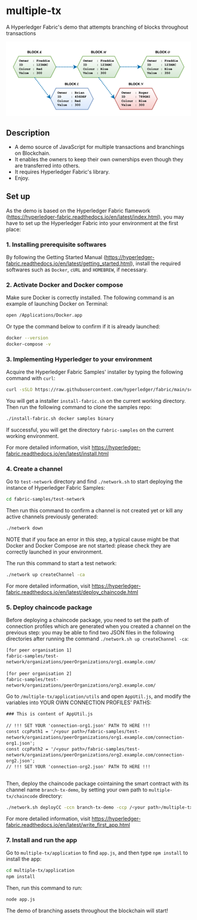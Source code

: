 # multiple-tx

A Hyperledger Fabric's demo that attempts branching of blocks throughout transactions

![readme anim 1](image/multiple-tx_demo.png)

## Description

* A demo source of JavaScript for multiple transactions and branchings on Blockchain.
* It enables the owners to keep their own ownerships even though they are transferred into others.
* It requires Hyperledger Fabric's library.
* Enjoy.

## Set up

As the demo is based on the Hyperledger Fabric flamework (https://hyperledger-fabric.readthedocs.io/en/latest/index.html), you may have to set up the Hyperledger Fabric into your environment at the first place:

### 1. Installing prerequisite softwares

By following the Getting Started Manual (https://hyperledger-fabric.readthedocs.io/en/latest/getting_started.html), install the required softwares such as `Docker`, `cURL` and `HOMEBREW`, if necessary.

### 2. Activate Docker and Docker compose

Make sure Docker is correctly installed. The following command is an example of launching Docker on Terminal:

``` bash
open /Applications/Docker.app
```

Or type the command below to confirm if it is already launched:

``` bash
docker --version
docker-compose -v  
```

### 3. Implementing Hyperledger to your environment

Acquire the Hyperledger Fabric Samples' installer by typing the following command with `curl`:

``` bash
curl -sSLO https://raw.githubusercontent.com/hyperledger/fabric/main/scripts/install-fabric.sh && chmod +x install-fabric.sh
```

You will get a installer `install-fabric.sh` on the current working directory. Then run the following command to clone the samples repo:

``` bash
./install-fabric.sh docker samples binary
```
If successful, you will get the directory `fabric-samples` on the current working environment.

For more detailed information, visit https://hyperledger-fabric.readthedocs.io/en/latest/install.html

### 4. Create a channel

Go to `test-network` directory and find `./network.sh` to start deploying the instance of Hyperledger Fabric Samples:

``` bash
cd fabric-samples/test-network
```

Then run this command to confirm a channel is not created yet or kill any active channels previously generated:

``` bash
./network down
```

NOTE that if you face an error in this step, a typical cause might be that Docker and Docker Compose are not started: please check they are correctly launched in your environment.

The run this command to start a test network:

``` bash
./network up createChannel -ca
```

For more detailed information, visit https://hyperledger-fabric.readthedocs.io/en/latest/deploy_chaincode.html

### 5. Deploy chaincode package

Before deploying a chaincode package, you need to set the path of connection profiles which are generated when you created a channel on the previous step: you may be able to find two JSON files in the following directories after running the command `./network.sh up createChannel -ca`:

```
[for peer organisation 1] 
fabric-samples/test-network/organizations/peerOrganizations/org1.example.com/

[for peer organisation 2]
fabric-samples/test-network/organizations/peerOrganizations/org2.example.com/
```

Go to `/multiple-tx/application/utils` and open `AppUtil.js`, and modify the variables into YOUR OWN CONNECTION PROFILES' PATHS:

```
### This is content of AppUtil.js

// !!! SET YOUR 'connection-org1.json' PATH TO HERE !!!
const ccpPath1 = '/<your path>/fabric-samples/test-network/organizations/peerOrganizations/org1.example.com/connection-org1.json';
const ccpPath2 = '/<your path>/fabric-samples/test-network/organizations/peerOrganizations/org2.example.com/connection-org2.json';
// !!! SET YOUR 'connection-org2.json' PATH TO HERE !!!


```

Then, deploy the chaincode package cointaining the smart contract with its channel name `branch-tx-demo`, by setting your own path to `multiple-tx/chaincode` directory:

``` bash
./network.sh deployCC -ccn branch-tx-demo -ccp /<your path>/multiple-tx/chaincode/ -ccl javascript
```

For more detailed information, visit https://hyperledger-fabric.readthedocs.io/en/latest/write_first_app.html

### 7. Install and run the app

Go to `multiple-tx/application` to find `app.js`, and then type `npm install` to install the app:

``` bash
cd multiple-tx/application
npm install
```

Then, run this command to run:

``` bash
node app.js
```

The demo of branching assets throughout the blockchain will start!

